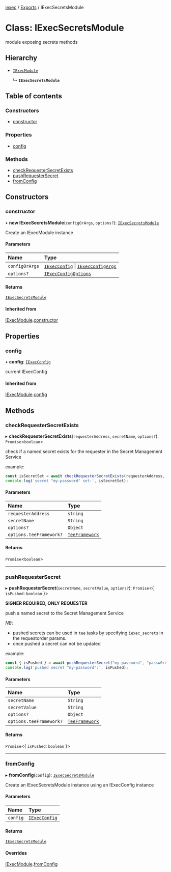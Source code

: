 [iexec](../README.md) / [Exports](../modules.md) / IExecSecretsModule

# Class: IExecSecretsModule

module exposing secrets methods

## Hierarchy

- [`IExecModule`](IExecModule.md)

  ↳ **`IExecSecretsModule`**

## Table of contents

### Constructors

- [constructor](IExecSecretsModule.md#constructor)

### Properties

- [config](IExecSecretsModule.md#config)

### Methods

- [checkRequesterSecretExists](IExecSecretsModule.md#checkrequestersecretexists)
- [pushRequesterSecret](IExecSecretsModule.md#pushrequestersecret)
- [fromConfig](IExecSecretsModule.md#fromconfig)

## Constructors

### constructor

• **new IExecSecretsModule**(`configOrArgs`, `options?`): [`IExecSecretsModule`](IExecSecretsModule.md)

Create an IExecModule instance

#### Parameters

| Name | Type |
| :------ | :------ |
| `configOrArgs` | [`IExecConfig`](IExecConfig.md) \| [`IExecConfigArgs`](../interfaces/IExecConfigArgs.md) |
| `options?` | [`IExecConfigOptions`](../interfaces/IExecConfigOptions.md) |

#### Returns

[`IExecSecretsModule`](IExecSecretsModule.md)

#### Inherited from

[IExecModule](IExecModule.md).[constructor](IExecModule.md#constructor)

## Properties

### config

• **config**: [`IExecConfig`](IExecConfig.md)

current IExecConfig

#### Inherited from

[IExecModule](IExecModule.md).[config](IExecModule.md#config)

## Methods

### checkRequesterSecretExists

▸ **checkRequesterSecretExists**(`requesterAddress`, `secretName`, `options?`): `Promise`<`boolean`\>

check if a named secret exists for the requester in the Secret Management Service

example:
```js
const isSecretSet = await checkRequesterSecretExists(requesterAddress, "my-password");
console.log('secret "my-password" set:', isSecretSet);
```

#### Parameters

| Name | Type |
| :------ | :------ |
| `requesterAddress` | `string` |
| `secretName` | `String` |
| `options?` | `Object` |
| `options.teeFramework?` | [`TeeFramework`](../modules.md#teeframework) |

#### Returns

`Promise`<`boolean`\>

___

### pushRequesterSecret

▸ **pushRequesterSecret**(`secretName`, `secretValue`, `options?`): `Promise`<{ `isPushed`: `boolean`  }\>

**SIGNER REQUIRED, ONLY REQUESTER**

push a named secret to the Secret Management Service

_NB_:
- pushed secrets can be used in `tee` tasks by specifying `iexec_secrets` in the requestorder params.
- once pushed a secret can not be updated

example:
```js
const { isPushed } = await pushRequesterSecret("my-password", "passw0rd");
console.log('pushed secret "my-password":', isPushed);
```

#### Parameters

| Name | Type |
| :------ | :------ |
| `secretName` | `String` |
| `secretValue` | `String` |
| `options?` | `Object` |
| `options.teeFramework?` | [`TeeFramework`](../modules.md#teeframework) |

#### Returns

`Promise`<{ `isPushed`: `boolean`  }\>

___

### fromConfig

▸ **fromConfig**(`config`): [`IExecSecretsModule`](IExecSecretsModule.md)

Create an IExecSecretsModule instance using an IExecConfig instance

#### Parameters

| Name | Type |
| :------ | :------ |
| `config` | [`IExecConfig`](IExecConfig.md) |

#### Returns

[`IExecSecretsModule`](IExecSecretsModule.md)

#### Overrides

[IExecModule](IExecModule.md).[fromConfig](IExecModule.md#fromconfig)
